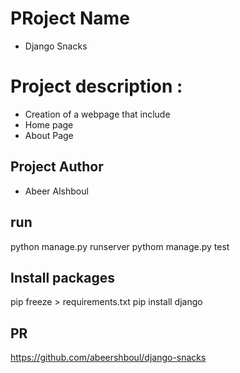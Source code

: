 # PRoject Name

 * Django Snacks

# Project description :

* Creation of a webpage that include
* Home page
* About Page

## Project Author

* Abeer Alshboul

## run
python manage.py runserver
pythom manage.py test

## Install packages
pip freeze > requirements.txt
pip install django

## PR 
https://github.com/abeershboul/django-snacks
